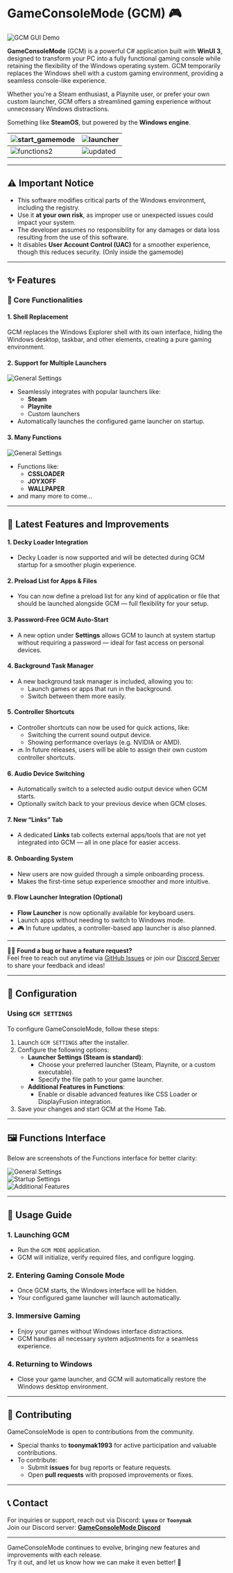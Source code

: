 # GameConsoleMode (GCM) 🎮

![GCM GUI Demo](gui.gif)

**GameConsoleMode** (GCM) is a powerful C# application built with **WinUI 3**, designed to transform your PC into a fully functional gaming console while retaining the flexibility of the Windows operating system. GCM temporarily replaces the Windows shell with a custom gaming environment, providing a seamless console-like experience.

Whether you're a Steam enthusiast, a Playnite user, or prefer your own custom launcher, GCM offers a streamlined gaming experience without unnecessary Windows distractions.

Something like **SteamOS**, but powered by the **Windows engine**.

| ![start_gamemode](start_gamemode.png) | ![launcher](launcher.png) |
|--------------------------------|--------------------------------|
| ![functions2](functions2.png) | ![updated](updates.png) |

---

## ⚠️ Important Notice

- This software modifies critical parts of the Windows environment, including the registry.
- Use it **at your own risk**, as improper use or unexpected issues could impact your system.
- The developer assumes no responsibility for any damages or data loss resulting from the use of this software.
- It disables **User Account Control (UAC)** for a smoother experience, though this reduces security. (Only inside the gamemode)

---

## ✨ Features

### 🌟 Core Functionalities

#### **1. Shell Replacement**
GCM replaces the Windows Explorer shell with its own interface, hiding the Windows desktop, taskbar, and other elements, creating a pure gaming environment.

#### **2. Support for Multiple Launchers**
![General Settings](launcher.png)
- Seamlessly integrates with popular launchers like:
  - **Steam**
  - **Playnite**
  - Custom launchers
- Automatically launches the configured game launcher on startup.

#### **3. Many Functions**
![General Settings](functions1.png)
- Functions like:
  - **CSSLOADER**
  - **JOYXOFF**
  - **WALLPAPER**
- and many more to come...

---

## 🚀 Latest Features and Improvements

#### **1. Decky Loader Integration**
- Decky Loader is now supported and will be detected during GCM startup for a smoother plugin experience.

#### **2. Preload List for Apps & Files**
- You can now define a preload list for any kind of application or file that should be launched alongside GCM — full flexibility for your setup.

#### **3. Password-Free GCM Auto-Start**
- A new option under **Settings** allows GCM to launch at system startup without requiring a password — ideal for fast access on personal devices.

#### **4. Background Task Manager**
- A new background task manager is included, allowing you to:
  - Launch games or apps that run in the background.
  - Switch between them more easily.

#### **5. Controller Shortcuts**
- Controller shortcuts can now be used for quick actions, like:
  - Switching the current sound output device.
  - Showing performance overlays (e.g. NVIDIA or AMD).
- 🔜 In future releases, users will be able to assign their own custom controller shortcuts.

#### **6. Audio Device Switching**
- Automatically switch to a selected audio output device when GCM starts.
- Optionally switch back to your previous device when GCM closes.

#### **7. New “Links” Tab**
- A dedicated **Links** tab collects external apps/tools that are not yet integrated into GCM — all in one place for easier access.

#### **8. Onboarding System**
- New users are now guided through a simple onboarding process.
- Makes the first-time setup experience smoother and more intuitive.

#### **9. Flow Launcher Integration (Optional)**
- **Flow Launcher** is now optionally available for keyboard users.
- Launch apps without needing to switch to Windows mode.
- 🎮 In future updates, a controller-based app launcher is also planned.

---

🙋‍♂️ **Found a bug or have a feature request?**  
Feel free to reach out anytime via [GitHub Issues](https://github.com/Kosnix/GameConsoleMode/issues) or join our [Discord Server](https://discord.gg/xGD2GV6zS2) to share your feedback and ideas!

---

## 🫠 Configuration

### **Using `GCM SETTINGS`**
To configure GameConsoleMode, follow these steps:

1. Launch `GCM SETTINGS` after the installer. 
2. Configure the following options:
   - **Launcher Settings (Steam is standard)**:
     - Choose your preferred launcher (Steam, Playnite, or a custom executable).
     - Specify the file path to your game launcher.
   - **Additional Features in Functions**:
     - Enable or disable advanced features like CSS Loader or DisplayFusion integration.
3. Save your changes and start GCM at the Home Tab.

---

## 🖼️ Functions Interface

Below are screenshots of the Functions interface for better clarity:

![General Settings](functions1.png)  
![Startup Settings](functions2.png)  
![Additional Features](functions3.png)

---

## 🚀 Usage Guide

### **1. Launching GCM**
- Run the `GCM MODE` application.
- GCM will initialize, verify required files, and configure logging.

### **2. Entering Gaming Console Mode**
- Once GCM starts, the Windows interface will be hidden.
- Your configured game launcher will launch automatically.

### **3. Immersive Gaming**
- Enjoy your games without Windows interface distractions.
- GCM handles all necessary system adjustments for a seamless experience.

### **4. Returning to Windows**
- Close your game launcher, and GCM will automatically restore the Windows desktop environment.

---

## 🤝 Contributing

GameConsoleMode is open to contributions from the community.
- Special thanks to **toonymak1993** for active participation and valuable contributions.
- To contribute:
  - Submit **issues** for bug reports or feature requests.
  - Open **pull requests** with proposed improvements or fixes.

---

## 📞 Contact

For inquiries or support, reach out via Discord: **`Lynxu`** or **`Toonymak`**  
Join our Discord server: [**GameConsoleMode Discord**](https://discord.gg/FbjYDeEJce)

---

GameConsoleMode continues to evolve, bringing new features and improvements with each release.  
Try it out, and let us know how we can make it even better! 🎉
